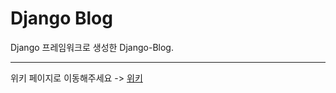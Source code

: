 # Django Blog

Django 프레임워크로 생성한 Django-Blog.

---

위키 페이지로 이동해주세요 -> [위키](https://github.com/UkiDelly/OrmiTechBlog/wiki)

